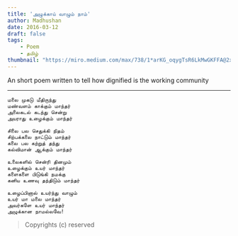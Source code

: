 ```yaml
---
title: 'அழுக்காய் வாழும் நாம்'
author: Madhushan
date: 2016-03-12
draft: false
tags:
    - Poem
    - தமிழ்
thumbnail: "https://miro.medium.com/max/738/1*arKG_oqygTsR6LkMwGKFFA@2x.jpeg"
---
```


An short poem written to tell how dignified is the working community 

---------
    மலை முகடு மீதிருந்து
    மண்வளம் காக்கும் மாந்தர்
    அலைகடல் கடந்து சென்று
    அயராது உழைக்கும் மாந்தர்

    சிலை பல செதுக்கி நிதம்
    சிற்பக்கலை நாட்டும் மாந்தர்
    கலை பல கற்றுத் தந்து
    கல்விமான் ஆக்கும் மாந்தர்

    உலைகளில் சென்ரி தினமும்
    உழைக்கும் உயர் மாந்தர்
    களைகளை பிடுங்கி நமக்கு
    கனிய உணவு தந்திடும் மாந்தர்

    உழைப்பினால் உயர்ந்து வாழும் 
    உயர் மா மலை மாந்தர்
    அவர்களே உயர் மாந்தர்
    அழுக்கான நாமல்லவே!

>Copyrights (c) reserved